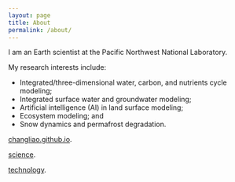 ```yaml
---
layout: page
title: About
permalink: /about/
---
```

I am an Earth scientist at the Pacific Northwest National Laboratory.

My research interests include:
* Integrated/three-dimensional water, carbon, and nutrients cycle modeling; 
* Integrated surface water and groundwater modeling;
* Artificial intelligence (AI) in land surface modeling;
* Ecosystem modeling; and
* Snow dynamics and permafrost degradation.

[changliao.github.io](http://www.changliao.github.io).

[science](https://changliao.github.io/science).

[technology](https://changliao.github.io/technology).